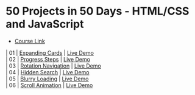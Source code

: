 # 50 Projects in 50 Days - HTML/CSS and JavaScript

- [Course Link](https://www.udemy.com/course/50-projects-50-days)

| 01 | [Expanding Cards](https://github.com/moouro/50Projects-In50Days/tree/main/expanding-cards) | [Live Demo](https://xenodochial-panini-1f19ae.netlify.app/) <br>
| 02 | [Progress Steps](https://github.com/moouro/50Projects-In50Days/tree/main/progress-steps) | [Live Demo](https://gifted-clarke-f0c2ee.netlify.app/) <br>
| 03 | [Rotation Navigation](https://github.com/moouro/50Projects-In50Days/tree/main/rotating-navigation) | [Live Demo](https://competent-wiles-bf8aa0.netlify.app/) <br>
| 04 | [Hidden Search](https://github.com/moouro/50Projects-In50Days/tree/main/hidden-search-widget) | [Live Demo](https://dazzling-clarke-e48ce0.netlify.app/) <br>
| 05 | [Blurry Loading](https://github.com/moouro/50Projects-In50Days/tree/main/blurry-loading) | [Live Demo](https://goofy-aryabhata-9039af.netlify.app/) <br>
| 06 | [Scroll Animation](https://github.com/moouro/50Projects-In50Days/tree/main/blurry-loading) | [Live Demo](https://festive-pare-6172a0.netlify.app/)